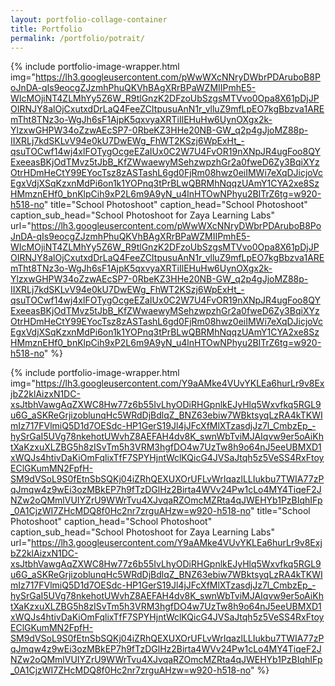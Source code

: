 ```yaml
---
layout: portfolio-collage-container
title: Portfolio
permalink: /portfolio/potrait/
---
```


{% include portfolio-image-wrapper.html 
		img="https://lh3.googleusercontent.com/pWwWXcNNryDWbrPDAruboB8PoJnDA-qIs9eocgZJzmhPhuQKVhBAgXRrBPaWZMIIPmhE5-WIcMOjiNT4ZLMhYy5Z6W_R9tlGnzK2DFzoUbSzgsMTVvo0Opa8X61pDjJPOIRNJY8alOjCxutxdDrLaQ4FeeZCItpusuAnN1r_vlluZ9mfLpEO7kgBbzva1AREmTht8TNz3o-WgJh6sF1AjpK5qxvyaXRTiIlEHuHw6UynOXgx2k-YlzxwGHPW34oZzwAEcSP7-0RbeKZ3HHe20NB-GW_q2p4gJjoMZ88p-IIXRLj7kdSKLvV94e0kU7DwEWg_FhWT2KSzj6WpExHt_-qsuTOCwf14wj4xlFOTygOcgeEZaIUx0C2W7U4FvOR19nXNpJR4ugFoo8QYExeeasBKjOdTMvz5tJbB_KfZWwaewyMSehzwpzhGr2a0fweD6Zy3BqiXYzOtrHDmHeCtY99EYocTsz8zASTashL6gd0FjRm08hwz0eiIMWi7eXqDJicjoVcEgxVdjXSqKzxnMdPi6on1k1YOPnq3tPrBLwQBRMhNqqzUAmY1CYA2xe8SzHMmznEHf0_bnKlpCih9xP2L6m9A9yN_u4lnHTOwNPhyu2BITrZ6tg=w920-h518-no"
            title="School Photoshoot"
            caption_head="School Photoshoot"
            caption_sub_head="School Photoshoot for Zaya Learning Labs" 
            url="https://lh3.googleusercontent.com/pWwWXcNNryDWbrPDAruboB8PoJnDA-qIs9eocgZJzmhPhuQKVhBAgXRrBPaWZMIIPmhE5-WIcMOjiNT4ZLMhYy5Z6W_R9tlGnzK2DFzoUbSzgsMTVvo0Opa8X61pDjJPOIRNJY8alOjCxutxdDrLaQ4FeeZCItpusuAnN1r_vlluZ9mfLpEO7kgBbzva1AREmTht8TNz3o-WgJh6sF1AjpK5qxvyaXRTiIlEHuHw6UynOXgx2k-YlzxwGHPW34oZzwAEcSP7-0RbeKZ3HHe20NB-GW_q2p4gJjoMZ88p-IIXRLj7kdSKLvV94e0kU7DwEWg_FhWT2KSzj6WpExHt_-qsuTOCwf14wj4xlFOTygOcgeEZaIUx0C2W7U4FvOR19nXNpJR4ugFoo8QYExeeasBKjOdTMvz5tJbB_KfZWwaewyMSehzwpzhGr2a0fweD6Zy3BqiXYzOtrHDmHeCtY99EYocTsz8zASTashL6gd0FjRm08hwz0eiIMWi7eXqDJicjoVcEgxVdjXSqKzxnMdPi6on1k1YOPnq3tPrBLwQBRMhNqqzUAmY1CYA2xe8SzHMmznEHf0_bnKlpCih9xP2L6m9A9yN_u4lnHTOwNPhyu2BITrZ6tg=w920-h518-no" %}

{% include portfolio-image-wrapper.html 
            img="https://lh3.googleusercontent.com/Y9aAMke4VUvYKLEa6hurLr9v8ExjbZ2klAizxN1DC-xsJtbhVawgAqZXWC8Hw77z6b55IvLhyODiRHGpnlkEJyHlq5Wxvfkq5RGL9u6G_aSKReGrjizoblunqHc5WRdDjBdlqZ_BNZ63ebiw7WBktsyqLzRA4kTKWImIz717FVlmiQ5D1d7OESdc-HP1GerS19Jl4jJFcXfMlXTzasdjJz7l_CmbzEp_-hySrGaI5UVg78nkehotUWvhZ8AEFAH4dv8K_swnWbTviMJAIqvw9er5oAiKhtXaKzxuXLZBG5h8zISvTm5h3VRM3hgfDO4w7UzTw8h9o64nJ5eeUBMXD1xWQJs4htivDaKiOmFqlixTfF7SPYHjntWclKQicG4JVSaJtqh5z5VeSS4RxFtoyEClGKumMN2FpfH-SM9dVSoL9S0fEtnSbSQKj04iZRhQEXUXOrUFLvWrIqazlLLIukbu7TWIA77zPqJmqw4z9wEi3ozMBkEP7h9fTzDGlHz2Birta4WVv24Pw1cLo4MY4TiqeF2JNZw2oQMmlVUIYZrU9WWrTvu4XJvqaRZOmcMZRta4qJWEHYb1PzBIqhIFp_0A1CjzWI7ZHcMDQ8f0Hc2nr7zrguAHzw=w920-h518-no"
            title="School Photoshoot"
            caption_head="School Photoshoot"
            caption_sub_head="School Photoshoot for Zaya Learning Labs" 
            url="https://lh3.googleusercontent.com/Y9aAMke4VUvYKLEa6hurLr9v8ExjbZ2klAizxN1DC-xsJtbhVawgAqZXWC8Hw77z6b55IvLhyODiRHGpnlkEJyHlq5Wxvfkq5RGL9u6G_aSKReGrjizoblunqHc5WRdDjBdlqZ_BNZ63ebiw7WBktsyqLzRA4kTKWImIz717FVlmiQ5D1d7OESdc-HP1GerS19Jl4jJFcXfMlXTzasdjJz7l_CmbzEp_-hySrGaI5UVg78nkehotUWvhZ8AEFAH4dv8K_swnWbTviMJAIqvw9er5oAiKhtXaKzxuXLZBG5h8zISvTm5h3VRM3hgfDO4w7UzTw8h9o64nJ5eeUBMXD1xWQJs4htivDaKiOmFqlixTfF7SPYHjntWclKQicG4JVSaJtqh5z5VeSS4RxFtoyEClGKumMN2FpfH-SM9dVSoL9S0fEtnSbSQKj04iZRhQEXUXOrUFLvWrIqazlLLIukbu7TWIA77zPqJmqw4z9wEi3ozMBkEP7h9fTzDGlHz2Birta4WVv24Pw1cLo4MY4TiqeF2JNZw2oQMmlVUIYZrU9WWrTvu4XJvqaRZOmcMZRta4qJWEHYb1PzBIqhIFp_0A1CjzWI7ZHcMDQ8f0Hc2nr7zrguAHzw=w920-h518-no" %}


